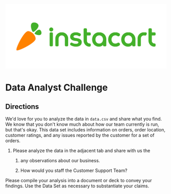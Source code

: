 ![Instacart](logo.png)
# Data Analyst Challenge

## Directions

We'd love for you to analyze the data in `data.csv` and share what you find. We know
that you don't know much about how our team currently is run, but that's
okay. This data set includes information on orders, order location,
customer ratings, and any issues reported by the customer for a set of
orders.

1. Please analyze the data in the adjacent tab and share with us the

    1. any observations about our business.

    1. How would you staff the Customer Support Team?

Please compile your analysis into a document or deck to convey your
findings. Use the Data Set as necessary to substantiate your claims.
